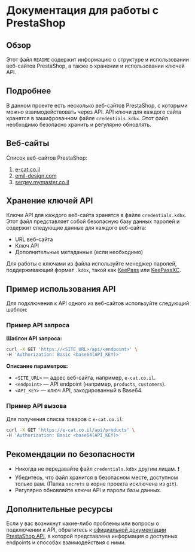 # Документация для работы с PrestaShop

## Обзор

Этот файл `README` содержит информацию о структуре и использовании веб-сайтов PrestaShop, а также о хранении и использовании ключей API.

## Подробнее

В данном проекте есть несколько веб-сайтов PrestaShop, с которыми можно взаимодействовать через API. API ключи для каждого сайта хранятся в зашифрованном файле `credentials.kdbx`. Этот файл необходимо безопасно хранить и регулярно обновлять.

## Веб-сайты

Список веб-сайтов PrestaShop:

1.  [e-cat.co.il](https://e-cat.co.il)
2.  [emil-design.com](https://emil-design.com)
3.  [sergey.mymaster.co.il](https://sergey.mymaster.co.il)

## Хранение ключей API

Ключи API для каждого веб-сайта хранятся в файле `credentials.kdbx`. Этот файл представляет собой безопасную базу данных паролей и содержит следующие данные для каждого веб-сайта:

*   URL веб-сайта
*   Ключ API
*   Дополнительные метаданные (если необходимо)

Для работы с ключами из файла используйте менеджер паролей, поддерживающий формат `.kdbx`, такой как [KeePass](https://keepass.info/) или [KeePassXC](https://keepassxc.org/).

## Пример использования API

Для подключения к API одного из веб-сайтов используйте следующий шаблон:

### Пример API запроса

**Шаблон API запроса:**

```bash
curl -X GET 'https://<SITE_URL>/api/<endpoint>' \
-H 'Authorization: Basic <base64(API_KEY)>'
```

**Описание параметров:**

*   `<SITE_URL>` — адрес веб-сайта, например, `e-cat.co.il`.
*   `<endpoint>` — API endpoint (например, `products`, `customers`).
*   `<API_KEY>` — ключ API, закодированный в Base64.

### Пример API вызова

Для получения списка товаров с `e-cat.co.il`:

```bash
curl -X GET 'https://e-cat.co.il/api/products' \
-H 'Authorization: Basic <base64(API_KEY)>'
```

## Рекомендации по безопасности

*   Никогда не передавайте файл `credentials.kdbx` другим лицам. ❗
*   Убедитесь, что файл хранится в безопасном месте, доступном только вам. (Папка `secrets` в корне проекта исключена из `git`).
*   Регулярно обновляйте ключи API и пароли базы данных.

## Дополнительные ресурсы

Если у вас возникнут какие-либо проблемы или вопросы о подключении к API, обратитесь к [официальной документации PrestaShop API](https://devdocs.prestashop.com/), в которой представлена информация о доступных endpoints и способах взаимодействия с ними.